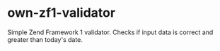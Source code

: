 # own-zf1-validator
Simple Zend Framework 1 validator. Checks if input data is correct and greater than today's date.
